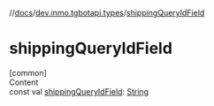 //[docs](../../index.md)/[dev.inmo.tgbotapi.types](index.md)/[shippingQueryIdField](shipping-query-id-field.md)



# shippingQueryIdField  
[common]  
Content  
const val [shippingQueryIdField](shipping-query-id-field.md): [String](https://kotlinlang.org/api/latest/jvm/stdlib/kotlin/-string/index.html)  



